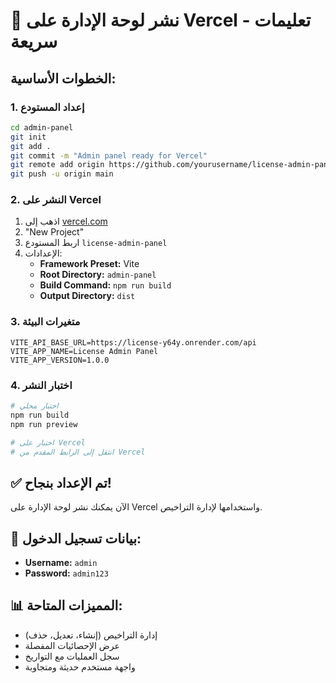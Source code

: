 # 🚀 نشر لوحة الإدارة على Vercel - تعليمات سريعة

## الخطوات الأساسية:

### 1. إعداد المستودع
```bash
cd admin-panel
git init
git add .
git commit -m "Admin panel ready for Vercel"
git remote add origin https://github.com/yourusername/license-admin-panel.git
git push -u origin main
```

### 2. النشر على Vercel
1. اذهب إلى [vercel.com](https://vercel.com)
2. "New Project"
3. اربط المستودع `license-admin-panel`
4. الإعدادات:
   - **Framework Preset:** Vite
   - **Root Directory:** `admin-panel`
   - **Build Command:** `npm run build`
   - **Output Directory:** `dist`

### 3. متغيرات البيئة
```
VITE_API_BASE_URL=https://license-y64y.onrender.com/api
VITE_APP_NAME=License Admin Panel
VITE_APP_VERSION=1.0.0
```

### 4. اختبار النشر
```bash
# اختبار محلي
npm run build
npm run preview

# اختبار على Vercel
# انتقل إلى الرابط المقدم من Vercel
```

## ✅ تم الإعداد بنجاح!

الآن يمكنك نشر لوحة الإدارة على Vercel واستخدامها لإدارة التراخيص.

## 🔑 بيانات تسجيل الدخول:
- **Username:** `admin`
- **Password:** `admin123`

## 📊 المميزات المتاحة:
- إدارة التراخيص (إنشاء، تعديل، حذف)
- عرض الإحصائيات المفصلة
- سجل العمليات مع التواريخ
- واجهة مستخدم حديثة ومتجاوبة
